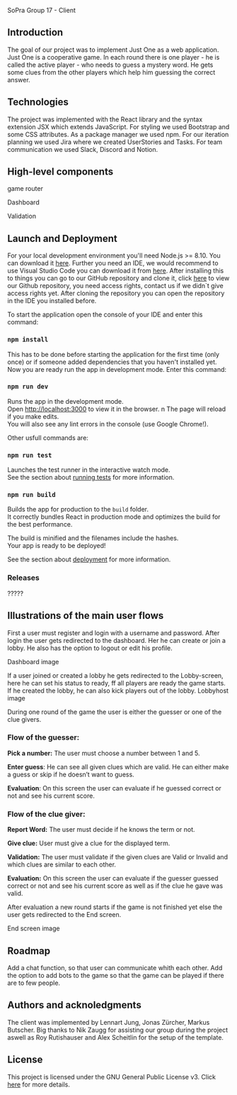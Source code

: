 SoPra Group 17 - Client 


## Introduction

The goal of our project was to implement Just One as a web application. Just One is a cooperative game. In each round there is one player - he is
called the active player - who needs to guess a mystery word. He
gets some clues from the other players which help him guessing the correct answer.

## Technologies

The project was implemented with the React library and the syntax extension JSX which extends JavaScript. For styling we used Bootstrap and some CSS attributes. As a package manager we used npm. For our iteration planning we used Jira where we created UserStories and Tasks. For team communication we used Slack, Discord and Notion. 

## High-level components

game router

Dashboard


Validation



## Launch and Deployment 

For your local development environment you'll need Node.js >= 8.10. You can download it [here](https://nodejs.org).
Further you need an IDE, we would recommend to use Visual Studio Code you can download it from [here](https://code.visualstudio.com/Download).
After installing this to things you can go to our GitHub repository and clone it, click [here](https://github.com/SOPRA-Group-17/sopra-fs-20-group17-client) to view our Github repository, you need access rights, contact us if we didn`t give access rights yet. After cloning the repository you can open the repository in the IDE you installed before. 

To start the application open the console of your IDE and enter this command:

### `npm install`

This has to be done before starting the application for the first time (only once) or if someone added dependencies that you haven't installed yet. 
Now you are ready run the app in development mode. Enter this command: 

### `npm run dev`

Runs the app in the development mode.<br>
Open [http://localhost:3000](http://localhost:3000) to view it in the browser.
n
The page will reload if you make edits.<br>
You will also see any lint errors in the console (use Google Chrome!).

Other usfull commands are:

### `npm run test`

Launches the test runner in the interactive watch mode.<br>
See the section about [running tests](https://facebook.github.io/create-react-app/docs/running-tests) for more information.

### `npm run build`

Builds the app for production to the `build` folder.<br>
It correctly bundles React in production mode and optimizes the build for the best performance.

The build is minified and the filenames include the hashes.<br>
Your app is ready to be deployed!

See the section about [deployment](https://facebook.github.io/create-react-app/docs/deployment) for more information.

### Releases
?????

## Illustrations of the main user flows

First a user must register and login with a username and password. 
After login the user gets redirected to the dashboard. Her he can create or join a lobby. He also has the option to logout or edit his profile.

Dashboard image

 If a user joined or created a lobby he gets redirected to the Lobby-screen, here he can set his status to ready, ff all players are ready the game starts.  If he created the lobby, he can also kick players out of the lobby. 
Lobbyhost image

During one round of the game the user is either the guesser or one of the clue givers. 

### Flow of the guesser:
**Pick a number:** The user must choose a number between 1 and 5.

**Enter guess**: He can see all given clues which are valid. He can either make a guess or skip if he doesn’t want to guess. 

**Evaluation**: On this screen the user can evaluate if he guessed correct or not and see his current score. 

### Flow of the clue giver:
**Report Word:** The user must decide if he knows the term or not.

**Give clue:** User must give a clue for the displayed term.

**Validation:** The user must validate if the given clues are Valid or Invalid and which clues are similar to each other. 

**Evaluation:** On this screen the user can evaluate if the guesser guessed correct or not and see his current score as well as if the clue he gave was valid. 

After evaluation a new round starts if the game is not finished yet else the user gets redirected to the End screen.

End screen image

## Roadmap

Add a chat function, so that user can communicate whith each other.
Add the option to add bots to the game so that the game can be played if there are to few people. 

## Authors and acknoledgments

The client was implemented by Lennart Jung, Jonas Zürcher, Markus Butscher. 
Big thanks to Nik Zaugg for assisting our group during the project aswell as Roy Rutishauser and Alex Scheitlin for the setup of the template. 

## License

This project is licensed under the GNU General Public License v3. Click [here](https://www.gnu.org/licenses/gpl-3.0.de.html) for more details. 




